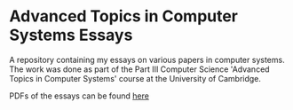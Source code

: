 # Advanced Topics in Computer Systems Essays

A repository containing my essays on various papers in computer systems. The work was done as part of the Part III Computer Science 'Advanced Topics in Computer Systems' course at the University of Cambridge.

PDFs of the essays can be found [here](https://github.com/moosichu/topics-in-computer-systems/releases/tag/1.0)
